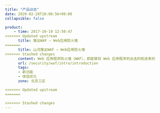 ```yaml
---
title: "产品动态"
date: 2020-02-28T10:08:56+09:00
collapsible: false

product:
    - time: 2017-10-19 12:50:47
<<<<<<< Updated upstream
      title: 推出WAF — Web应用防火墙
=======
      title: 山河推出WAF — Web应用防火墙
>>>>>>> Stashed changes
      content: Web 应用程序防火墙（WAF），即能够将 Web 应用程序的出去的和进来的 HTTP/HTTPS 流量进行过滤、监控和屏蔽。
      url: /security/waf/intro/introduction
      tags:
      - 新功能
      - 体验优化
      zone: 北京三区

<<<<<<< Updated upstream
=======

>>>>>>> Stashed changes
---
```


<!-- 设置上述参数可生成产品动态页  -->
